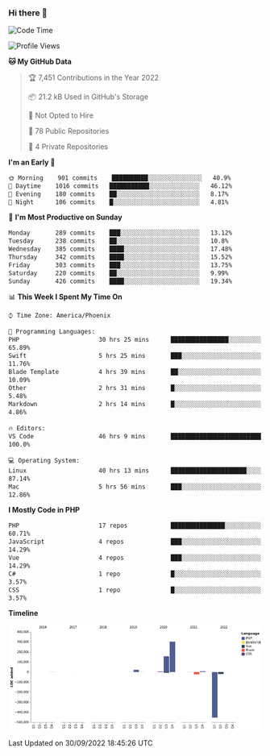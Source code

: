 ### Hi there 👋

<!--START_SECTION:waka-->
![Code Time](http://img.shields.io/badge/Code%20Time-7%2C585%20hrs%2031%20mins-blue)

![Profile Views](http://img.shields.io/badge/Profile%20Views-0-blue)

**🐱 My GitHub Data** 

> 🏆 7,451 Contributions in the Year 2022
 > 
> 📦 21.2 kB Used in GitHub's Storage 
 > 
> 🚫 Not Opted to Hire
 > 
> 📜 78 Public Repositories 
 > 
> 🔑 4 Private Repositories  
 > 
**I'm an Early 🐤** 

```text
🌞 Morning    901 commits    ██████████░░░░░░░░░░░░░░░   40.9% 
🌆 Daytime    1016 commits   ███████████░░░░░░░░░░░░░░   46.12% 
🌃 Evening    180 commits    ██░░░░░░░░░░░░░░░░░░░░░░░   8.17% 
🌙 Night      106 commits    █░░░░░░░░░░░░░░░░░░░░░░░░   4.81%

```
📅 **I'm Most Productive on Sunday** 

```text
Monday       289 commits    ███░░░░░░░░░░░░░░░░░░░░░░   13.12% 
Tuesday      238 commits    ██░░░░░░░░░░░░░░░░░░░░░░░   10.8% 
Wednesday    385 commits    ████░░░░░░░░░░░░░░░░░░░░░   17.48% 
Thursday     342 commits    ████░░░░░░░░░░░░░░░░░░░░░   15.52% 
Friday       303 commits    ███░░░░░░░░░░░░░░░░░░░░░░   13.75% 
Saturday     220 commits    ██░░░░░░░░░░░░░░░░░░░░░░░   9.99% 
Sunday       426 commits    ████░░░░░░░░░░░░░░░░░░░░░   19.34%

```


📊 **This Week I Spent My Time On** 

```text
⌚︎ Time Zone: America/Phoenix

💬 Programming Languages: 
PHP                      30 hrs 25 mins      ████████████████░░░░░░░░░   65.89% 
Swift                    5 hrs 25 mins       ███░░░░░░░░░░░░░░░░░░░░░░   11.76% 
Blade Template           4 hrs 39 mins       ██░░░░░░░░░░░░░░░░░░░░░░░   10.09% 
Other                    2 hrs 31 mins       █░░░░░░░░░░░░░░░░░░░░░░░░   5.48% 
Markdown                 2 hrs 14 mins       █░░░░░░░░░░░░░░░░░░░░░░░░   4.86%

🔥 Editors: 
VS Code                  46 hrs 9 mins       █████████████████████████   100.0%

💻 Operating System: 
Linux                    40 hrs 13 mins      █████████████████████░░░░   87.14% 
Mac                      5 hrs 56 mins       ███░░░░░░░░░░░░░░░░░░░░░░   12.86%

```

**I Mostly Code in PHP** 

```text
PHP                      17 repos            ███████████████░░░░░░░░░░   60.71% 
JavaScript               4 repos             ███░░░░░░░░░░░░░░░░░░░░░░   14.29% 
Vue                      4 repos             ███░░░░░░░░░░░░░░░░░░░░░░   14.29% 
C#                       1 repo              █░░░░░░░░░░░░░░░░░░░░░░░░   3.57% 
CSS                      1 repo              █░░░░░░░░░░░░░░░░░░░░░░░░   3.57%

```


**Timeline**

![Chart not found](https://raw.githubusercontent.com/mikebronner/mikebronner/master/charts/bar_graph.png) 


 Last Updated on 30/09/2022 18:45:26 UTC
<!--END_SECTION:waka-->

<!--
**mikebronner/mikebronner** is a ✨ _special_ ✨ repository because its `README.md` (this file) appears on your GitHub profile.

Here are some ideas to get you started:

- 🔭 I’m currently working on ...
- 🌱 I’m currently learning ...
- 👯 I’m looking to collaborate on ...
- 🤔 I’m looking for help with ...
- 💬 Ask me about ...
- 📫 How to reach me: ...
- 😄 Pronouns: ...
- ⚡ Fun fact: ...
-->
